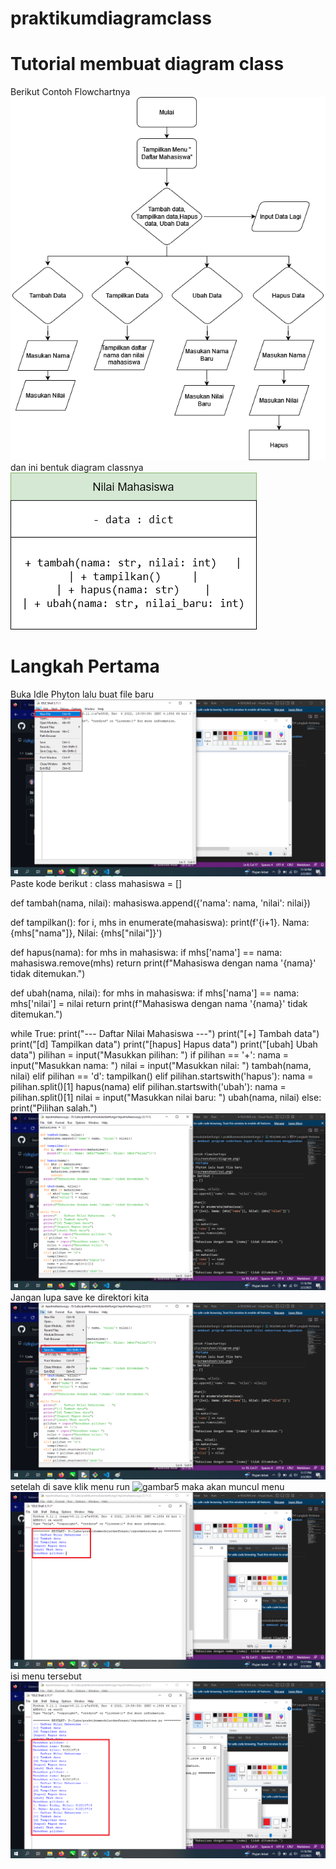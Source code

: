 # praktikumdiagramclass

# Tutorial membuat diagram class
Berikut Contoh Flowchartnya
![gambar1](screenshoot/diagram.png)
dan ini bentuk diagram classnya
![gambar2](screenshoot/diagramclass.png)
# Langkah Pertama
Buka Idle Phyton lalu buat file baru
![gambar3](screenshoot/ss1.png)
Paste kode berikut :
class mahasiswa = []

def tambah(nama, nilai):
  mahasiswa.append({'nama': nama, 'nilai': nilai})

def tampilkan():
  for i, mhs in enumerate(mahasiswa):
    print(f'{i+1}. Nama: {mhs["nama"]}, Nilai: {mhs["nilai"]}')

def hapus(nama):
  for mhs in mahasiswa:
    if mhs['nama'] == nama:
      mahasiswa.remove(mhs)
      return
  print(f"Mahasiswa dengan nama '{nama}' tidak ditemukan.")

def ubah(nama, nilai):
  for mhs in mahasiswa:
    if mhs['nama'] == nama:
      mhs['nilai'] = nilai
      return
  print(f"Mahasiswa dengan nama '{nama}' tidak ditemukan.")

while True:
  print("--- Daftar Nilai Mahasiswa ---")
  print("[+] Tambah data")
  print("[d] Tampilkan data")
  print("[hapus] Hapus data")
  print("[ubah] Ubah data")
  pilihan = input("Masukkan pilihan: ")
  if pilihan == '+':
    nama = input("Masukkan nama: ")
    nilai = input("Masukkan nilai: ")
    tambah(nama, nilai)
  elif pilihan == 'd':
    tampilkan()
  elif pilihan.startswith('hapus'):
    nama = pilihan.split()[1]
    hapus(nama)
  elif pilihan.startswith('ubah'):
    nama = pilihan.split()[1]
    nilai = input("Masukkan nilai baru: ")
    ubah(nama, nilai)
  else:
    print("Pilihan salah.")
![gambar4](screenshoot/ss2.png)
Jangan lupa save ke direktori kita
![gambar5](screenshoot/ss3.png)
setelah di save klik menu run
![gambar5](screenshoot/ss4.png.png)
maka akan muncul menu
![gambar6](screenshoot//ss5.png)
isi menu tersebut
![gambar7](screenshoot/ss6.png)